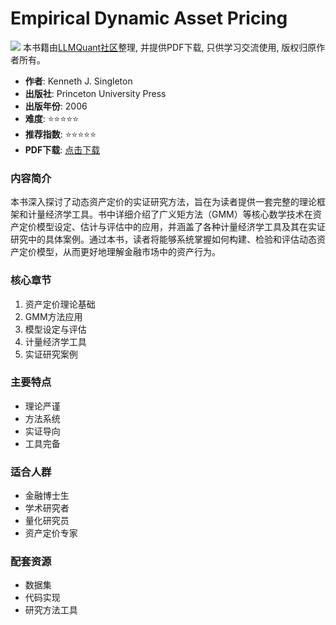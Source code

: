 # Empirical Dynamic Asset Pricing

![](https://fastly.jsdelivr.net/gh/bucketio/img3@main/2024/09/04/1725464231869-e0b2f727-2a0f-4270-bf6c-31ddc350426a.gif)
本书籍由[LLMQuant社区](https://llmquant.com/)整理, 并提供PDF下载, 只供学习交流使用, 版权归原作者所有。

- **作者**: Kenneth J. Singleton
- **出版社**: Princeton University Press
- **出版年份**: 2006
- **难度**: ⭐⭐⭐⭐⭐
- **推荐指数**: ⭐⭐⭐⭐⭐
- **PDF下载**: [点击下载](https://quant-wiki.com/pdf/Empirical%20Dynamic%20Asset%20Pricing_%20Model%20Specification%20and%20Econometric%20Assessment%20%282006%29.pdf)

### 内容简介

本书深入探讨了动态资产定价的实证研究方法，旨在为读者提供一套完整的理论框架和计量经济学工具。书中详细介绍了广义矩方法（GMM）等核心数学技术在资产定价模型设定、估计与评估中的应用，并涵盖了各种计量经济学工具及其在实证研究中的具体案例。通过本书，读者将能够系统掌握如何构建、检验和评估动态资产定价模型，从而更好地理解金融市场中的资产行为。

### 核心章节

1. 资产定价理论基础
2. GMM方法应用
3. 模型设定与评估
4. 计量经济学工具
5. 实证研究案例

### 主要特点

- 理论严谨
- 方法系统
- 实证导向
- 工具完备

### 适合人群

- 金融博士生
- 学术研究者
- 量化研究员
- 资产定价专家

### 配套资源

- 数据集
- 代码实现
- 研究方法工具